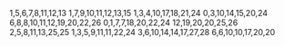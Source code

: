 1,5,6,7,8,11,12,13
1,7,9,10,11,12,13,15
1,3,4,10,17,18,21,24
0,3,10,14,15,20,24
6,8,8,10,11,12,19,20,22,26
0,1,7,7,18,20,22,24
12,19,20,20,25,26
2,5,8,11,13,25,25
1,3,5,9,11,11,22,24
3,6,10,14,14,17,27,28
6,6,10,10,17,20,20
